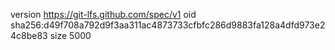 version https://git-lfs.github.com/spec/v1
oid sha256:d49f708a792d9f3aa311ac4873733cfbfc286d9883fa128a4dfd973e24c8be83
size 5000
